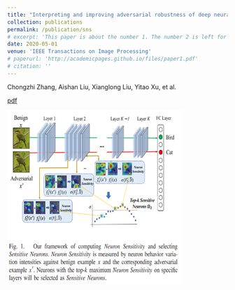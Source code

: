 ```yaml
---
title: "Interpreting and improving adversarial robustness of deep neural networks with neuron sensitivity"
collection: publications
permalink: /publication/sns
# excerpt: 'This paper is about the number 1. The number 2 is left for future work.'
date: 2020-05-01
venue: 'IEEE Transactions on Image Processing'
# paperurl: 'http://academicpages.github.io/files/paper1.pdf'
# citation: ''
---
```

Chongzhi Zhang, Aishan Liu, Xianglong Liu, Yitao Xu, et al.

[pdf](https://ieeexplore.ieee.org/abstract/document/9286885)

<img src="/images/sns.png" height = 400 width = 400>